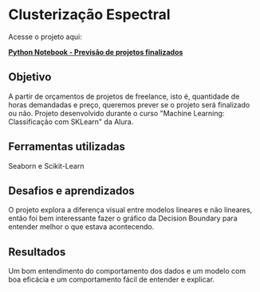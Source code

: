 # Clusterização Espectral

Acesse o projeto aqui:

[**Python Notebook - Previsão de projetos finalizados**](https://github.com/caalvaro/machine-learning/blob/main/Classification%20-%20Prediction%20of%20Finished%20Projects/Prediction_of_finished_projects.ipynb)

## Objetivo

A partir de orçamentos de projetos de freelance, isto é, quantidade de horas demandadas e preço, queremos prever se o projeto será finalizado ou não. Projeto desenvolvido durante o curso "Machine Learning: Classificação com SKLearn" da Alura.

## Ferramentas utilizadas

Seaborn e Scikit-Learn

## Desafios e aprendizados

O projeto explora a diferença visual entre modelos lineares e não lineares, então foi bem interessante fazer o gráfico da Decision Boundary para entender melhor o que estava acontecendo.

## Resultados

Um bom entendimento do comportamento dos dados e um modelo com boa eficácia e um comportamento fácil de entender e explicar.
